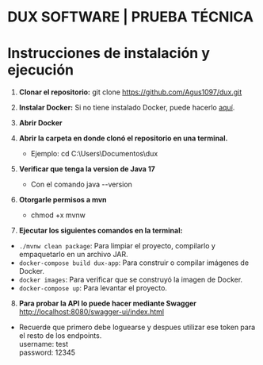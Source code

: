 # DUX SOFTWARE | PRUEBA TÉCNICA

# Instrucciones de instalación y ejecución

1. **Clonar el repositorio:**
git clone https://github.com/Agus1097/dux.git

2. **Instalar Docker:**
Si no tiene instalado Docker, puede hacerlo [aquí](https://docs.docker.com/engine/install/).

3. **Abrir Docker**

4. **Abrir la carpeta en donde clonó el repositorio en una terminal.**
   - Ejemplo: cd C:\Users\Documentos\dux

5. **Verificar que tenga la version de Java 17**
   - Con el comando java --version

6. **Otorgarle permisos a mvn**
   - chmod +x mvnw
   
7. **Ejecutar los siguientes comandos en la terminal:**
- `./mvnw clean package`: Para limpiar el proyecto, compilarlo y empaquetarlo en un archivo JAR.
- `docker-compose build dux-app`: Para construir o compilar imágenes de Docker.
- `docker images`: Para verificar que se construyó la imagen de Docker.
- `docker-compose up`: Para levantar el proyecto.

8. **Para probar la API lo puede hacer mediante Swagger**
[http://localhost:8080/swagger-ui/index.html](http://localhost:8080/swagger-ui/index.html)
- Recuerde que primero debe loguearse y despues utilizar ese token para el resto de los endpoints.<br/>
  username: test<br/>
  password: 12345


